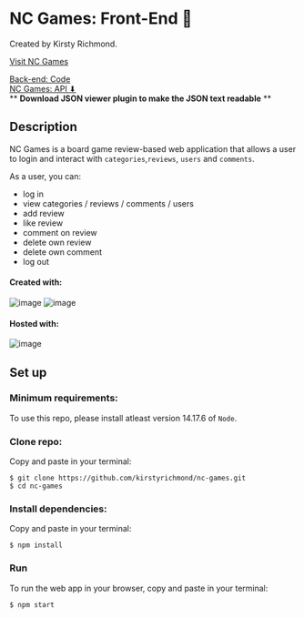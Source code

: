 # NC Games: Front-End :jigsaw:

Created by Kirsty Richmond.

[Visit NC Games](https://nc-games-kirsty-richmond.netlify.app) 
<br/>

[Back-end: Code](https://github.com/kirstyrichmond/be-nc-games)
<br/>
[NC Games: API ⬇](https://be-nc-games-app.herokuapp.com/api)
<br/>
** **Download JSON viewer plugin to make the JSON text readable** **

## Description

NC Games is a board game review-based web application that allows a user to login and interact with ```categories```,```reviews```, ```users``` and ```comments```.

As a user, you can: 

- log in
- view categories / reviews / comments / users
- add review
- like review
- comment on review
- delete own review
- delete own comment
- log out

#### Created with:

![image](https://img.shields.io/badge/React-20232A?style=for-the-badge&logo=react&logoColor=61DAFB)
![image](https://img.shields.io/badge/CSS3-1572B6?style=for-the-badge&logo=css3&logoColor=white)

#### Hosted with:
![image](https://img.shields.io/badge/Netlify-00C7B7?style=for-the-badge&logo=netlify&logoColor=white)

## Set up

### Minimum requirements:

To use this repo, please install atleast version 14.17.6 of ```Node```. 

### Clone repo:

Copy and paste in your terminal:

```
$ git clone https://github.com/kirstyrichmond/nc-games.git
$ cd nc-games
```

### Install dependencies:

Copy and paste in your terminal:

```
$ npm install
```

### Run

To run the web app in your browser, copy and paste in your terminal:

```
$ npm start
```
